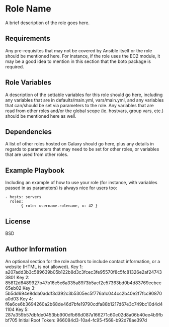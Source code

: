 Role Name
=========

A brief description of the role goes here.

Requirements
------------

Any pre-requisites that may not be covered by Ansible itself or the role should be mentioned here. For instance, if the role uses the EC2 module, it may be a good idea to mention in this section that the boto package is required.

Role Variables
--------------

A description of the settable variables for this role should go here, including any variables that are in defaults/main.yml, vars/main.yml, and any variables that can/should be set via parameters to the role. Any variables that are read from other roles and/or the global scope (ie. hostvars, group vars, etc.) should be mentioned here as well.

Dependencies
------------

A list of other roles hosted on Galaxy should go here, plus any details in regards to parameters that may need to be set for other roles, or variables that are used from other roles.

Example Playbook
----------------

Including an example of how to use your role (for instance, with variables passed in as parameters) is always nice for users too:

    - hosts: servers
      roles:
         - { role: username.rolename, x: 42 }

License
-------

BSD

Author Information
------------------

An optional section for the role authors to include contact information, or a website (HTML is not allowed).
Key 1: a207add3b3c589639b05b122b8d3c3fcec3fe95570f8c5fc81326e2af247433801
Key 2: 85812d6489927b47b16e5e6a335a8973b5acf2e57363bd0b4d83769ecbcc65eb02
Key 3: 5b5dd694e8dda0addf3d392c3b5305ec5f776a1c044cc2b40e2f7fcc90870a0d03
Key 4: f6a6ce6b3694260a2b68de46d7bfe19790cdfa88b1217d67e3c749bc10d4d41104
Key 5: 287a359b57dbfde0453bb900dfb66d087a166271c60e02d8a06b40ee4b9fbbf705
Initial Root Token: 966084d3-10a4-fc95-f568-b92d78ae397d
